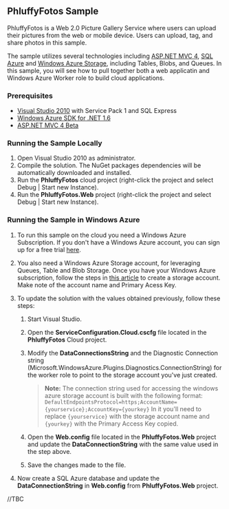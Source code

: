## PhluffyFotos Sample

PhluffyFotos is a Web 2.0 Picture Gallery Service where users can upload their pictures from the web or mobile device. Users can upload, tag, and share photos in this sample.

The sample utilizes several technologies including [ASP.NET MVC 4](http://www.asp.net/mvc/mvc4), [SQL Azure](http://www.windowsazure.com/en-us/home/features/sql-azure/) and [Windows Azure Storage](http://www.windowsazure.com/en-us/home/features/storage/), including Tables, Blobs, and Queues. In this sample, you will see how to pull together both a web applicatin and Windows Azure Worker role to build cloud applications. 

### Prerequisites

* [Visual Studio 2010](http://www.microsoft.com/visualstudio/en-us/products) with Service Pack 1 and SQL Express
* [Windows Azure SDK for .NET 1.6](http://www.windowsazure.com/en-us/develop/net/)
* [ASP.NET MVC 4 Beta](http://go.microsoft.com/fwlink/?LinkId=243392)

### Running the Sample Locally

1. Open Visual Studio 2010 as administrator.
2. Compile the solution. The NuGet packages dependencies will be automatically downloaded and installed.
2. Run the **PhluffyFotos** cloud project (right-click the project and select Debug | Start new Instance).
3. Run the **PhluffyFotos.Web** project (right-click the project and select Debug | Start new Instance).

### Running the Sample in Windows Azure

1. To run this sample on the cloud you need a Windows Azure Subscription. If you don't have a Windows Azure account, you can sign up for a free trial [here](http://www.windowsazure.com/en-us/pricing/free-trial/).

2. You also need a Windows Azure Storage account, for leveraging Queues, Table and Blob Storage. Once you have your Windows Azure subscription, follow the steps in [this article](http://msdn.microsoft.com/en-us/library/windowsazure/gg433066.aspx) to create a storage account. Make note of the account name and Primary Acess Key.

3. To update the solution with the values obtained previously, follow these steps:
	1. Start Visual Studio. 
	2. Open the **ServiceConfiguration.Cloud.cscfg** file located in the **PhluffyFotos** Cloud project.
	3. Modify the **DataConnectionsString** and the Diagnostic Connection string (Microsoft.WindowsAzure.Plugins.Diagnostics.ConnectionString) for the worker role to point to the storage account you've just created.
	
		> **Note:** The connection string used for accessing the windows azure storage account is built with the following format: `DefaultEndpointsProtocol=https;AccountName={yourservice};AccountKey={yourkey}`
		> In it you'll need to replace `{yourservice}` with the storage account name and `{yourkey}` with the Primary Access Key copied.

	4. Open the **Web.config** file located in the **PhluffyFotos.Web** project and update the **DataConnectionString** with the same value used in the step above.
	5. Save the changes made to the file.

4. Now create a SQL Azure database and update the **DataConnectionString** in **Web.config** from **PhluffyFotos.Web** project.

//TBC